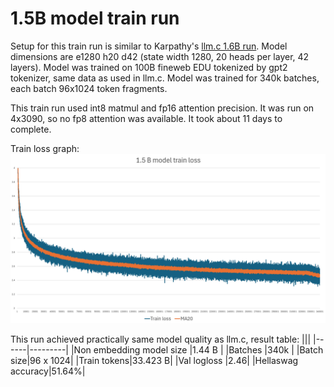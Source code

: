 # 1.5B model train run

Setup for this train run is similar to Karpathy's [llm.c 1.6B run](https://github.com/karpathy/llm.c/discussions/677). Model dimensions are e1280 h20 d42 (state width 1280, 20 heads per layer, 42 layers). Model was trained on 100B fineweb EDU tokenized by gpt2 tokenizer, same data as used in llm.c. Model was trained for 340k batches, each batch 96x1024 token fragments.

This train run used int8 matmul and fp16 attention precision. It was run on 4x3090, so no fp8 attention was available. It took about 11 days to complete.

Train loss graph:
![Nice train loss graph](../img/tl15b.png)

This run achieved practically same model quality as llm.c, result table:
|||
|------|---------|
|Non embedding model size |1.44 B |
|Batches    |340k      |
|Batch size|96 x 1024|
|Train tokens|33.423 B|
|Val logloss |2.46|
|Hellaswag accuracy|51.64%|
